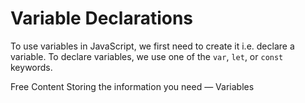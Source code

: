 # Variable Declarations

To use variables in JavaScript, we first need to create it i.e. declare a variable. To declare variables, we use one of the `var`, `let`, or `const` keywords.

<ResourceGroupTitle>Free Content</ResourceGroupTitle>
<BadgeLink colorScheme='yellow' badgeText='Read' href='https://developer.mozilla.org/en-US/docs/Learn/JavaScript/First_steps/Variables'>Storing the information you need — Variables</BadgeLink>
